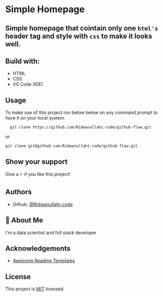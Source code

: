 
# **Simple Homepage** 
## Simple homepage that cointain only one `html's` header tag and style with `css` to make it looks well.


## **Build with:**

* HTML 
* CSS
* VS Code (IDE)

## **Usage**
To make use of this project run below below on any command prompt to have it on your local system.

```
  git clone https://github.com/Ridwanullahi-code/github-flow.git
```
or
```
git clone git@github.com:Ridwanullahi-code/github-flow.git
```


## **Show your support**

Give a ⭐️ if you like this project!

## Authors

- Github: [@Ridwanullahi-code](https://github.com/Ridwanullahi-code)


## 🚀 About Me
I'm a data scientist and full stack developer


## Acknowledgements

 - [Awesome Readme Templates](https://github.com/microverseinc/readme-template/blob/master/README.md#project-name)



## License

This project is [MIT](https://choosealicense.com/licenses/mit/) licensed.

